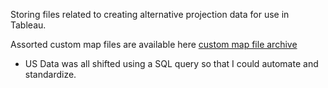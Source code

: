 Storing files related to creating alternative projection data for use in Tableau.  

Assorted custom map files are available here [custom map file archive](https://community.tableau.com/s/news/a0A8b00002HrbbSEAR/custom-map-file-archive)
* US Data was all shifted using a SQL query so that I could automate and standardize.
